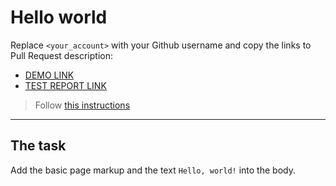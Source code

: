 # Hello world
Replace `<your_account>` with your Github username and copy the links to Pull Request description:
- [DEMO LINK](https://leospartadev.github.io/layout_hello-world/)
- [TEST REPORT LINK](leospartadev.github.io/layout_hello-world/report/html_report/)

> Follow [this instructions](https://mate-academy.github.io/layout_task-guideline/#how-to-solve-the-layout-tasks-on-github)
___

## The task
Add the basic page markup and the text `Hello, world!` into the body.
